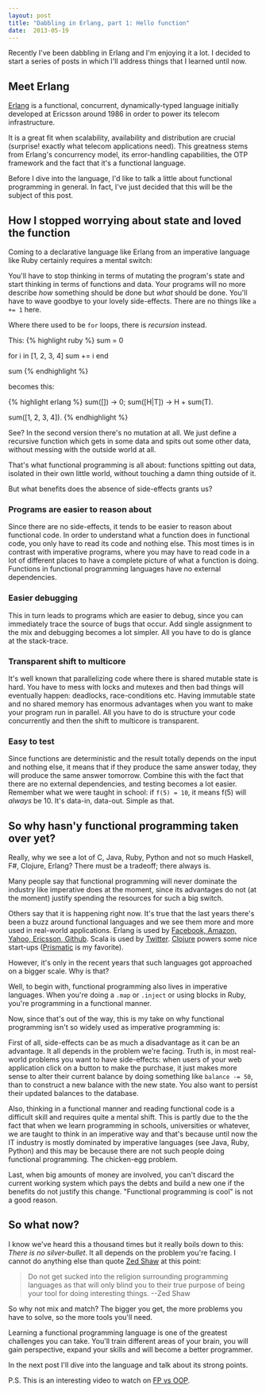 ```yaml
---
layout: post
title: "Dabbling in Erlang, part 1: Hello function"
date:  2013-05-19
---
```


Recently I've been dabbling in Erlang and I'm enjoying it a lot. I decided to start a series of posts in which I'll address things that I learned until now.

## Meet Erlang
[Erlang](http://en.wikipedia.org/wiki/Erlang_%28programming_language%29) is a functional, concurrent, dynamically-typed language initially developed at Ericsson around 1986 in order to power its telecom infrastructure. 

It is a great fit when scalability, availability and distribution are crucial (surprise! exactly what telecom applications need). This greatness stems from Erlang's concurrency model, its error-handling capabilities, the OTP framework and the fact that it's a functional language.

Before I dive into the language, I'd like to talk a little about functional programming in general. In fact, I've just decided that this will be the subject of this post.

## How I stopped worrying about state and loved the function
Coming to a declarative language like Erlang from an imperative language like Ruby certainly requires a mental switch:

You'll have to stop thinking in terms of mutating the program's state and start thinking in terms of functions and data. Your programs will no more describe *how* something should be done but *what* should be done. You'll have to wave goodbye to your lovely side-effects. There are no things like `a += 1` here.

Where there used to be `for` loops, there is *recursion* instead.

This:
{% highlight ruby %}
sum = 0

for i in [1, 2, 3, 4]
  sum += i
end

sum
{% endhighlight %}

becomes this:

{% highlight erlang %}
sum([])    -> 0;
sum([H|T]) -> H + sum(T).

sum([1, 2, 3, 4]).
{% endhighlight %}

See? In the second version there's no mutation at all. We just define a recursive function which gets in some data and spits out some other data, without messing with the outside world at all.

That's what functional programming is all about: functions spitting out data, isolated in their own little world, without touching a damn thing outside of it.

But what benefits does the absence of side-effects grants us?

### Programs are easier to reason about 
Since there are no side-effects, it tends to be easier to reason about functional code. In order to understand what a function does in functional code, you only have to read its code and nothing else. This most times is in contrast with imperative programs, where you may have to read code in a lot of different places to have a complete picture of what a function is doing. Functions in functional programming languages have no external dependencies.

### Easier debugging
This in turn leads to programs which are easier to debug, since you can immediately trace the source of bugs that occur. Add single assignment to the mix and debugging becomes a lot simpler. All you have to do is glance at the stack-trace.

### Transparent shift to multicore
It's well known that parallelizing code where there is shared mutable state is hard. You have to mess with locks and mutexes and then bad things will eventually happen: deadlocks, race-conditions etc. Having immutable state and no shared memory has enormous advantages when you want to make your program run in parallel. All you have to do is structure your code concurrently and then the shift to multicore is transparent.

### Easy to test
Since functions are deterministic and the result totally depends on the input and nothing else, it means that if they produce the same answer today, they will produce the same answer tomorrow. Combine this with the fact that there are no external dependencies, and testing becomes a lot easier. Remember what we were taught in school: if `f(5) = 10`, it means f(5) will *always* be 10. It's data-in, data-out. Simple as that.

## So why hasn'y functional programming taken over yet?
Really, why we see a lot of C, Java, Ruby, Python and not so much Haskell, F#, Clojure, Erlang? There must be a tradeoff; there always is.

Many people say that functional programming will never dominate the industry like imperative does at the moment, since its advantages do not (at the moment) justify spending the resources for such a big switch.

Others say that it is happening right now. It's true that the last years there's been a buzz around functional languages and we see them more and more used in real-world applications. Erlang is used by [Facebook, Amazon, Yahoo, Ericsson, Github](http://stackoverflow.com/questions/1636455/where-is-erlang-used-and-why). Scala is used by [Twitter](http://blog.redfin.com/devblog/2010/05/how_and_why_twitter_uses_scala.html). [Clojure](http://www.infoq.com/presentations/Clojure-powered-Startups) powers some nice start-ups ([Prismatic](http://getprismatic.com) is my favorite).

However, it's only in the recent years that such languages got approached on a bigger scale. Why is that? 

Well, to begin with, functional programming also lives in imperative languages. When you're doing a `.map` or `.inject` or using blocks in Ruby, you're programming in a functional manner.

Now, since that's out of the way, this is my take on why functional programming isn't so widely used as imperative programming is:

First of all, side-effects can be as much a disadvantage as it can be an advantage. It all depends in the problem we're facing. Truth is, in most real-world problems you want to have side-effects: when users of your web application click on a button to make the purchase, it just makes more sense to alter their current balance by doing something like `balance -= 50`, than to construct a new balance with the new state. You also want to persist their updated balances to the database.

Also, thinking in a functional manner and reading functional code is a difficult skill and requires quite a mental shift. This is partly due to the the fact that when we learn programming in schools, universities or whatever, we are taught to think in an imperative way and that's because until now the IT industry is mostly dominated by imperative languages (see Java, Ruby, Python) and this may be because there are not such people doing functional programming. The chicken-egg problem. 

Last, when big amounts of money are involved, you can't discard the current working system which pays the debts and build a new one if the benefits do not justify this change. "Functional programming is cool" is not a good reason. 

## So what now?
I know we've heard this a thousand times but it really boils down to this: *There is no silver-bullet*. It all depends on the problem you're facing. I cannot do anything else than quote [Zed Shaw](http://learnpythonthehardway.org/book/advice.html) at this point:

> Do not get sucked into the religion surrounding programming languages as that will only blind you to their true purpose of being your tool for doing interesting things. --Zed Shaw

So why not mix and match? The bigger you get, the more problems you have to solve, so the more tools you'll need.

Learning a functional programming language is one of the greatest challenges you can take. You'll train different areas of your brain, you will gain perspective, expand your skills and will become a better programmer.

In the next post I'll dive into the language and talk about its strong points.

P.S. This is an interesting video to watch on [FP vs OOP](http://www.youtube.com/watch?v=q0BQMbwzPJw).
